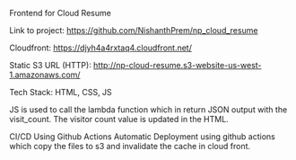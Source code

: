 Frontend for Cloud Resume

Link to project: https://github.com/NishanthPrem/np_cloud_resume

Cloudfront: https://djyh4a4rxtaq4.cloudfront.net/

Static S3 URL (HTTP): http://np-cloud-resume.s3-website-us-west-1.amazonaws.com/

Tech Stack: HTML, CSS, JS

JS is used to call the lambda function which in return JSON output with the visit_count. The visitor count value is updated in the HTML.

CI/CD Using Github Actions
Automatic Deployment using github actions which copy the files to s3 and invalidate the cache in cloud front.
